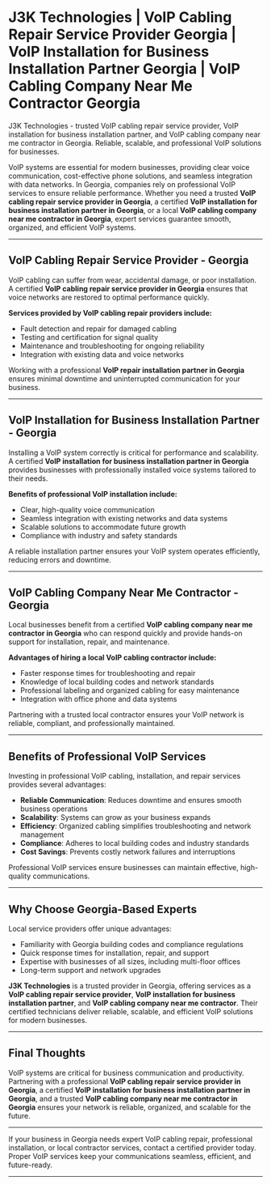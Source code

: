 # J3K Technologies | VoIP Cabling Repair Service Provider Georgia | VoIP Installation for Business Installation Partner Georgia | VoIP Cabling Company Near Me Contractor Georgia
J3K Technologies - trusted VoIP cabling repair service provider, VoIP installation for business installation partner, and VoIP cabling company near me contractor in Georgia. Reliable, scalable, and professional VoIP solutions for businesses.

VoIP systems are essential for modern businesses, providing clear voice communication, cost-effective phone solutions, and seamless integration with data networks. In Georgia, companies rely on professional VoIP services to ensure reliable performance. Whether you need a trusted **VoIP cabling repair service provider in Georgia**, a certified **VoIP installation for business installation partner in Georgia**, or a local **VoIP cabling company near me contractor in Georgia**, expert services guarantee smooth, organized, and efficient VoIP systems.  

---

## VoIP Cabling Repair Service Provider - Georgia  

VoIP cabling can suffer from wear, accidental damage, or poor installation. A certified **VoIP cabling repair service provider in Georgia** ensures that voice networks are restored to optimal performance quickly.  

**Services provided by VoIP cabling repair providers include:**  
- Fault detection and repair for damaged cabling  
- Testing and certification for signal quality  
- Maintenance and troubleshooting for ongoing reliability  
- Integration with existing data and voice networks  

Working with a professional **VoIP repair installation partner in Georgia** ensures minimal downtime and uninterrupted communication for your business.  

---

## VoIP Installation for Business Installation Partner - Georgia  

Installing a VoIP system correctly is critical for performance and scalability. A certified **VoIP installation for business installation partner in Georgia** provides businesses with professionally installed voice systems tailored to their needs.  

**Benefits of professional VoIP installation include:**  
- Clear, high-quality voice communication  
- Seamless integration with existing networks and data systems  
- Scalable solutions to accommodate future growth  
- Compliance with industry and safety standards  

A reliable installation partner ensures your VoIP system operates efficiently, reducing errors and downtime.  

---

## VoIP Cabling Company Near Me Contractor - Georgia  

Local businesses benefit from a certified **VoIP cabling company near me contractor in Georgia** who can respond quickly and provide hands-on support for installation, repair, and maintenance.  

**Advantages of hiring a local VoIP cabling contractor include:**  
- Faster response times for troubleshooting and repair  
- Knowledge of local building codes and network standards  
- Professional labeling and organized cabling for easy maintenance  
- Integration with office phone and data systems  

Partnering with a trusted local contractor ensures your VoIP network is reliable, compliant, and professionally maintained.  

---

## Benefits of Professional VoIP Services  

Investing in professional VoIP cabling, installation, and repair services provides several advantages:  

- **Reliable Communication**: Reduces downtime and ensures smooth business operations  
- **Scalability**: Systems can grow as your business expands  
- **Efficiency**: Organized cabling simplifies troubleshooting and network management  
- **Compliance**: Adheres to local building codes and industry standards  
- **Cost Savings**: Prevents costly network failures and interruptions  

Professional VoIP services ensure businesses can maintain effective, high-quality communications.  

---

## Why Choose Georgia-Based Experts  

Local service providers offer unique advantages:  

- Familiarity with Georgia building codes and compliance regulations  
- Quick response times for installation, repair, and support  
- Expertise with businesses of all sizes, including multi-floor offices  
- Long-term support and network upgrades  

**J3K Technologies** is a trusted provider in Georgia, offering services as a **VoIP cabling repair service provider**, **VoIP installation for business installation partner**, and **VoIP cabling company near me contractor**. Their certified technicians deliver reliable, scalable, and efficient VoIP solutions for modern businesses.  

---

## Final Thoughts  

VoIP systems are critical for business communication and productivity. Partnering with a professional **VoIP cabling repair service provider in Georgia**, a certified **VoIP installation for business installation partner in Georgia**, and a trusted **VoIP cabling company near me contractor in Georgia** ensures your network is reliable, organized, and scalable for the future.  

---

If your business in Georgia needs expert VoIP cabling repair, professional installation, or local contractor services, contact a certified provider today. Proper VoIP services keep your communications seamless, efficient, and future-ready.  

---

